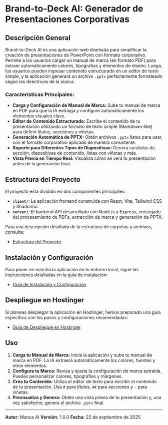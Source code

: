 # Brand-to-Deck AI: Generador de Presentaciones Corporativas

## Descripción General

Brand-to-Deck AI es una aplicación web diseñada para simplificar la creación de presentaciones de PowerPoint con formato corporativo. Permite a los usuarios cargar un manual de marca (en formato PDF) para extraer automáticamente colores, tipografías y elementos de diseño. Luego, los usuarios pueden ingresar contenido estructurado en un editor de texto simple, y la aplicación generará un archivo `.pptx` perfectamente formateado según las directrices de la marca.

### Características Principales:

*   **Carga y Configuración de Manual de Marca:** Sube tu manual de marca en PDF para que la IA extraiga y configure automáticamente los elementos visuales clave.
*   **Editor de Contenido Estructurado:** Escribe el contenido de tu presentación utilizando un formato de texto simple (Markdown-like) para definir títulos, secciones y viñetas.
*   **Generación Automática de PPTX:** Obtén archivos `.pptx` listos para usar, con el formato corporativo aplicado de manera consistente.
*   **Soporte para Diferentes Tipos de Diapositivas:** Genera carátulas de sección, diapositivas de contenido, listas con viñetas y más.
*   **Vista Previa en Tiempo Real:** Visualiza cómo se verá tu presentación antes de la generación final.

## Estructura del Proyecto

El proyecto está dividido en dos componentes principales:

*   **`client/`**: La aplicación frontend construida con React, Vite, Tailwind CSS y Shadcn/ui.
*   **`server/`**: El backend API desarrollado con Node.js y Express, encargado del procesamiento de PDFs, extracción de marca y generación de PPTX.

Para una descripción detallada de la estructura de carpetas y archivos, consulta:

*   [Estructura del Proyecto](docs/project-structure.md)

## Instalación y Configuración

Para poner en marcha la aplicación en tu entorno local, sigue las instrucciones detalladas en la guía de instalación:

*   [Guía de Instalación y Configuración](docs/installation-and-configuration.md)

## Despliegue en Hostinger

Si planeas desplegar la aplicación en Hostinger, hemos preparado una guía específica con los pasos y configuraciones recomendadas:

*   [Guía de Despliegue en Hostinger](docs/hostinger-deployment-guide.md)

## Uso

1.  **Carga tu Manual de Marca:** Inicia la aplicación y sube tu manual de marca en PDF. La IA extraerá automáticamente los colores, fuentes y otros elementos.
2.  **Configura tu Marca:** Revisa y ajusta la configuración de marca extraída. Puedes personalizar colores, tipografías y márgenes.
3.  **Crea tu Contenido:** Utiliza el editor de texto para escribir el contenido de tu presentación. Usa `#` para títulos, `##` para secciones y `-` para viñetas.
4.  **Previsualiza y Genera:** Obtén una vista previa de tu presentación y, una vez satisfecho, genera el archivo `.pptx` final.

--- 

**Autor:** Manus AI
**Versión:** 1.0.0
**Fecha:** 22 de septiembre de 2025
